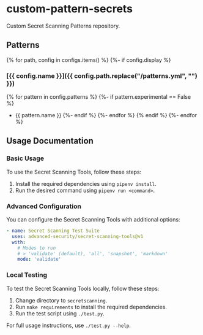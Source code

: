 # custom-pattern-secrets

Custom Secret Scanning Patterns repository.

## Patterns

{% for path, config in configs.items() %}
{%- if config.display  %}

### [{{ config.name }}]({{ config.path.replace("/patterns.yml", "") }})

{% for pattern in config.patterns %}
{%- if pattern.experimental == False %}

- {{ pattern.name }}
  {%- endif %}
  {%- endfor %}
  {% endif %}
  {%- endfor %}

## Usage Documentation

### Basic Usage

To use the Secret Scanning Tools, follow these steps:

1. Install the required dependencies using `pipenv install`.
2. Run the desired command using `pipenv run <command>`.

### Advanced Configuration

You can configure the Secret Scanning Tools with additional options:

```yaml
- name: Secret Scanning Test Suite
  uses: advanced-security/secret-scanning-tools@v1
  with:
    # Modes to run
    # > 'validate' (default), 'all', 'snapshot', 'markdown'
    mode: 'validate'
```

### Local Testing

To test the Secret Scanning Tools locally, follow these steps:

1. Change directory to `secretscanning`.
2. Run `make requirements` to install the required dependencies.
3. Run the test script using `./test.py`.

For full usage instructions, use `./test.py --help`.
